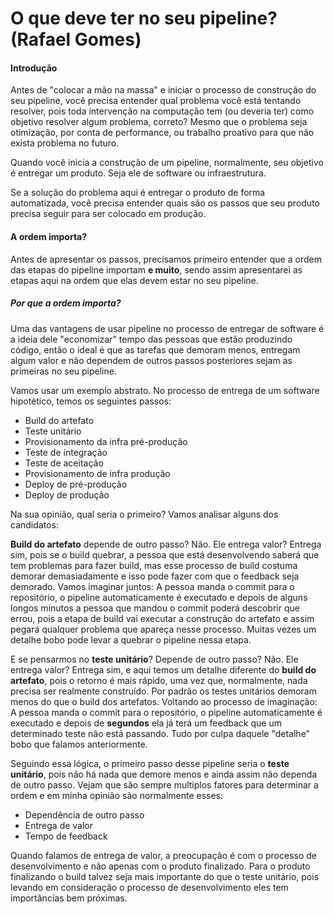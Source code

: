 # O que deve ter no seu pipeline? (Rafael Gomes)

#### Introdução

Antes de "colocar a mão na massa" e iniciar o processo de construção do seu pipeline, você precisa entender qual problema você está tentando resolver, pois toda intervenção na computação tem (ou deveria ter) como objetivo resolver algum problema, correto? Mesmo que o problema seja otimização, por conta de performance, ou trabalho proativo para que não exista problema no futuro.

Quando você inicia a construção de um pipeline, normalmente, seu objetivo é entregar um produto. Seja ele de software ou infraestrutura. 

Se a solução do problema aqui é entregar o produto de forma automatizada, você precisa entender quais são os passos que seu produto precisa seguir para ser colocado em produção. 

#### A ordem importa? 

Antes de apresentar os passos, precisamos primeiro entender que a ordem das etapas do pipeline importam **e muito**, sendo assim apresentarei as etapas aqui na ordem que elas devem estar no seu pipeline. 

##### Por que a ordem importa?

Uma das vantagens de usar pipeline no processo de entregar de software é a ideia dele "economizar" tempo das pessoas que estão produzindo código, então o ideal é que as tarefas que demoram menos, entregam algum valor e não dependem de outros passos posteriores sejam as primeiras no seu pipeline.

Vamos usar um exemplo abstrato. No processo de entrega de um software hipotético, temos os seguintes passos:

- Build do artefato
- Teste unitário
- Provisionamento da infra pré-produção
- Teste de integração
- Teste de aceitação
- Provisionamento de infra produção
- Deploy de pré-produção
- Deploy de produção

Na sua opinião, qual seria o primeiro? Vamos analisar alguns dos candidatos:

**Build do artefato** depende de outro passo? Não. Ele entrega valor? Entrega sim, pois se o build quebrar, a pessoa que está desenvolvendo saberá que tem problemas para fazer build, mas esse processo de build costuma demorar demasiadamente e isso pode fazer com que o feedback seja demorado. Vamos imaginar juntos: A pessoa manda o commit para o repositório, o pipeline automaticamente é executado e depois de alguns longos minutos a pessoa que mandou o commit poderá descobrir que errou, pois a etapa de build vai executar a construção do artefato e assim pegará qualquer problema que apareça nesse processo. Muitas vezes um detalhe bobo pode levar a quebrar o pipeline nessa etapa.

E se pensarmos no **teste unitário**? Depende de outro passo? Não. Ele entrega valor? Entrega sim, e aqui temos um detalhe diferente do **build do artefato**, pois o retorno é mais rápido, uma vez que, normalmente, nada precisa ser realmente construído. Por padrão os testes unitários demoram menos do que o build dos artefatos. Voltando ao processo de imaginação: A pessoa manda o commit para o repositório, o pipeline automaticamente é executado e depois de **segundos** ela já terá um feedback que um determinado teste não está passando. Tudo por culpa daquele "detalhe" bobo que falamos anteriormente.

Seguindo essa lógica, o primeiro passo desse pipeline seria o **teste unitário**, pois não há nada que demore menos e ainda assim não dependa de outro passo. Vejam que são sempre multiplos fatores para determinar a ordem e em minha opinião são normalmente esses:

- Dependência de outro passo
- Entrega de valor
- Tempo de feedback

Quando falamos de entrega de valor, a preocupação é com o processo de desenvolvimento e não apenas com o produto finalizado. Para o produto finalizando o build talvez seja mais importante do que o teste unitário, pois levando em consideração o processo de desenvolvimento eles tem importâncias bem próximas.